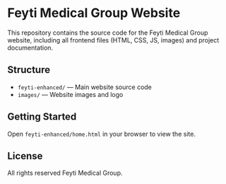 # Feyti Medical Group Website

This repository contains the source code for the Feyti Medical Group website, including all frontend files (HTML, CSS, JS, images) and project documentation.

## Structure
- `feyti-enhanced/` — Main website source code
- `images/` — Website images and logo

## Getting Started
Open `feyti-enhanced/home.html` in your browser to view the site.

## License
All rights reserved Feyti Medical Group.
